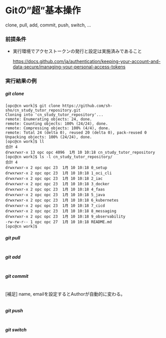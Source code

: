 # Gitの”超”基本操作
clone, pull, add, commit, push, switch, …

### 前提条件
- 実行環境でアクセストークンの発行と設定は実施済みであること
  
  https://docs.github.com/ja/authentication/keeping-your-account-and-data-secure/managing-your-personal-access-tokens


### 実行結果の例
##### git clone
```
[opc@cn work]$ git clone https://github.com/sh-sho/cn_study_tutor_repository.git
Cloning into 'cn_study_tutor_repository'...
remote: Enumerating objects: 24, done.
remote: Counting objects: 100% (24/24), done.
remote: Compressing objects: 100% (4/4), done.
remote: Total 24 (delta 0), reused 20 (delta 0), pack-reused 0
Unpacking objects: 100% (24/24), done.
[opc@cn work]$ ll
合計 4
drwxrwxr-x 13 opc opc 4096  1月 10 10:18 cn_study_tutor_repository
[opc@cn work]$ ls -l cn_study_tutor_repository/
合計 4
drwxrwxr-x 2 opc opc 23  1月 10 10:18 0_setup
drwxrwxr-x 2 opc opc 23  1月 10 10:18 1_oci_cli
drwxrwxr-x 2 opc opc 23  1月 10 10:18 2_iac
drwxrwxr-x 2 opc opc 23  1月 10 10:18 3_docker
drwxrwxr-x 2 opc opc 23  1月 10 10:18 4_faas
drwxrwxr-x 2 opc opc 23  1月 10 10:18 5_java
drwxrwxr-x 2 opc opc 23  1月 10 10:18 6_kubernetes
drwxrwxr-x 2 opc opc 23  1月 10 10:18 7_cicd
drwxrwxr-x 2 opc opc 23  1月 10 10:18 8_messaging
drwxrwxr-x 2 opc opc 23  1月 10 10:18 9_observability
-rw-rw-r-- 1 opc opc 27  1月 10 10:18 README.md
[opc@cn work]$
```

##### git pull
```

```
##### git add
```

```
##### git commit
```

```

[補足] name, emailを設定するとAuthorが自動的に変わる。

```

```


##### git push
```

```  

##### git switch
```

```
